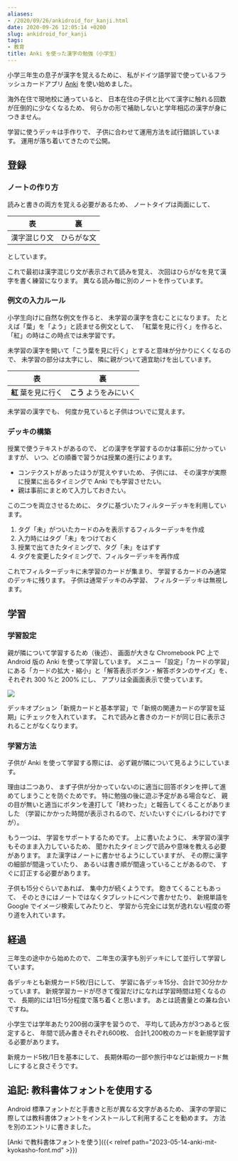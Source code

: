 ```yaml
---
aliases:
- /2020/09/26/ankidroid_for_kanji.html
date: 2020-09-26 12:05:14 +0200
slug: ankidroid_for_kanji
tags:
- 教育
title: Anki を使った漢字の勉強（小学生）
---
```

小学三年生の息子が漢字を覚えるために、
私がドイツ語学習で使っているフラッシュカードアプリ [Anki](https://apps.ankiweb.net/) を使い始めました。

海外在住で現地校に通っていると、
日本在住の子供と比べて漢字に触れる回数が圧倒的に少なくなるため、
何らかの形で補助しないと学年相応の漢字が身につきません。

学習に使うデッキは手作りで、
子供に合わせて運用方法を試行錯誤しています。
運用が落ち着いてきたので公開。

## 登録

### ノートの作り方

読みと書きの両方を覚える必要があるため、
ノートタイプは両面にして、

| 表  | 裏 |
| -   | - |
| 漢字混じり文 | ひらがな文 |

としています。

これで最初は漢字混じり文が表示されて読みを覚え、
次回はひらがなを見て漢字を書く練習になります。
異なる読み毎に別のノートを作っています。

### 例文の入力ルール

小学生向けに自然な例文を作ると、
未学習の漢字を含むことになります。
たとえば「葉」を「よう」と読ませる例文として、
「紅葉を見に行く」を作ると、
「紅」の時はこの時点では未学習です。

未学習の漢字を開いて「こう葉を見に行く」とすると意味が分かりにくくなるので、
未学習の部分は太字にし、
隣に親がついて適宜助けを出しています。

| 表  | 裏 |
| -   | - |
| **紅** 葉を見に行く | **こう** ようをみにいく

未学習の漢字でも、
何度か見ていると子供はついでに覚えます。

### デッキの構築

授業で使うテキストがあるので、
どの漢字を学習するのかは事前に分かっていますが、
いつ、どの順番で習うかは授業の進行によります。

* コンテクストがあったほうが覚えやすいため、
    子供には、
    その漢字が実際に授業に出るタイミングで Anki でも学習させたい。
* 親は事前にまとめて入力しておきたい。

この二つを両立させるために、
タグに基づいたフィルターデッキを利用しています。

1. タグ「未」がついたカードのみを表示するフィルターデッキを作成
1. 入力時にはタグ「未」をつけておく
1. 授業で出てきたタイミングで、タグ「未」をはずす
1. タグを変更したタイミングで、フィルターデッキを再作成

これでフィルターデッキに未学習のカードが集まり、
学習するカードのみ通常のデッキに残ります。
子供は通常デッキのみ学習、
フィルターデッキは無視します。

## 学習

### 学習設定

親が隣について学習するため（後述）、
画面が大きな Chromebook PC 上で Android 版の Anki を使って学習しています。
メニュー「設定」「カードの学習」にある「カードの拡大・縮小」と「解答表示ボタン・解答ボタンのサイズ」を、
それぞれ 300 %と 200% にし、
アプリは全画面表示で使っています。

![](/assets/2020/09/ankidroid-for-kanji/ankidroid_on_chrome.jpg)

デッキオプション「新規カードと基本学習」で「新規の関連カードの学習を延期」にチェックを入れています。
これで読みと書きのカードが同じ日に表示されることがなくなります。

### 学習方法

子供が Anki を使って学習する際には、
必ず親が隣について見るようにしています。

理由は二つあり、
まず子供が分かっていないのに適当に回答ボタンを押して進めてしまうことを防ぐためです。
特に勉強の後に遊ぶ予定がある場合など、
親の目が無いと適当にボタンを連打して「終わった」と報告してくることがありました
（学習にかかった時間が表示されるので、だいたいすぐにバレるわけですが）。

もう一つは、
学習をサポートするためです。
上に書いたように、
未学習の漢字もそのまま入力しているため、
聞かれたタイミングで読みや意味を教える必要があります。
また漢字はノートに書かせるようにしていますが、
その際に漢字の細部が間違っていたり、
あるいは書き順が間違っていることがあるので、
すぐに訂正する必要があります。

子供も15分ぐらいであれば、
集中力が続くようです。
飽きてくることもあって、
そのときにはノートではなくタブレットにペンで書かせたり、
新規単語を Google でイメージ検索してみたりと、
学習から完全には気が逸れない程度の寄り道を入れています。

## 経過

三年生の途中から始めたので、
二年生の漢字も別デッキにして並行して学習しています。

各デッキとも新規カード5枚/日にして、
学習に各デッキ15分、合計で30分かかっています。
新規学習カードが尽きて復習だけになれば学習時間は短くなるので、
長期的には1日15分程度で落ち着くと思います。
あとは読書量との兼ね合いですね。

小学生では学年あたり200弱の漢字を習うので、
平均して読み方が3つあると仮定すると、
年間で読み書きそれぞれ600枚、
合計1,200枚のカードを新規学習する必要があります。

新規カード5枚/1日を基本にして、
長期休暇の一部や旅行中などは新規カード無しにすると良さそうです。

## 追記: 教科書体フォントを使用する

Android 標準フォントだと手書きと形が異なる文字があるため、
漢字の学習に際しては教科書体フォントをインストールして利用することを勧めます。
方法を別のエントリに書きました。

[Anki で教科書体フォントを使う]({{< relref path="2023-05-14-anki-mit-kyokasho-font.md" >}})


